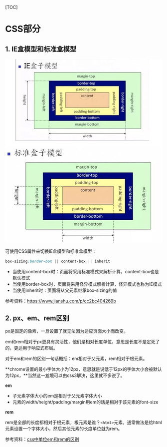 [TOC]

# CSS部分

## 1. IE盒模型和标准盒模型

![](./../../asset/img/001-box-sizing.png)

可使用CSS属性来切换IE盒模型和标准盒模型：

```CSS
box-sizing:border-box || content-box || inherit
```

- 当使用content-box时：页面将采用标准模式来解析计算，content-box也是默认模式
- 当使用border-box时，页面将采用怪异模式解析计算，怪异模式也称为IE模式
- 当使用inherit时：页面将从父元素继承box-sizing的值

参考资料：https://www.jianshu.com/p/cc2bc404269b

## 2. px、em、rem区别

px是固定的像素，一旦设置了就无法因为适应页面大小而改变。

em和rem相对于px更具有灵活性，他们是相对长度单位，意思是长度不是定死了的，更适用于响应式布局。

对于em和rem的区别一句话概括：em相对于父元素，rem相对于根元素。

**chrome设置的最小字体大小为12px，意思就是说低于12px的字体大小会被默认为12px，**当然这一尬境可以由css3解决，这里就不多说了。

**em**

-   子元素字体大小的em是相对于父元素字体大小
-   元素的width/height/padding/margin用em的话是相对于该元素的font-size

**rem**

rem是全部的长度都相对于根元素，根元素是谁？`<html>`元素。通常做法是给html元素设置一个字体大小，然后其他元素的长度单位就为rem。

参考资料：[css中单位em和rem的区别](https://www.cnblogs.com/wind-lanyan/p/6978084.html)

